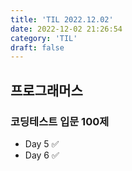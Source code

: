 ```yaml
---
title: 'TIL 2022.12.02'
date: 2022-12-02 21:26:54
category: 'TIL'
draft: false
---
```

## 프로그래머스
### 코딩테스트 입문 100제
- Day 5 ✅
- Day 6 ✅